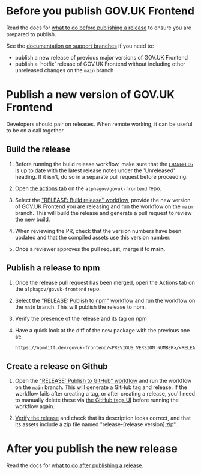 # Before you publish GOV.UK Frontend

Read the docs for [what to do before publishing a release](/docs/releasing/before-publishing-a-release.md) to ensure you are prepared to publish.

See the [documentation on support branches](https://team-playbook.design-system.service.gov.uk/guides/version-control/support-branches/#support-branches) if you need to:

- publish a new release of previous major versions of GOV.UK Frontend
- publish a ‘hotfix’ release of GOV.UK Frontend without including other unreleased changes on the `main` branch

# Publish a new version of GOV.UK Frontend

Developers should pair on releases. When remote working, it can be useful to be on a call together.

## Build the release

1. Before running the build release workflow, make sure that the [`CHANGELOG`](/CHANGELOG.md) is up to date with the latest release notes under the 'Unreleased' heading. If it isn't, do so in a separate pull request before proceeding.

2. Open [the actions tab](https://github.com/alphagov/govuk-frontend/actions) on the `alphagov/govuk-frontend` repo.

3. Select the ["RELEASE: Build release" workflow](https://github.com/alphagov/govuk-frontend/actions/workflows/build-release.yml), provide the new version of GOV.UK Frontend you are releasing and run the workflow on the `main` branch. This will build the release and generate a pull request to review the new build.

4. When reviewing the PR, check that the version numbers have been updated and that the compiled assets use this version number.

5. Once a reviewer approves the pull request, merge it to **main**.

## Publish a release to npm

1. Once the release pull request has been merged, open the Actions tab on the `alphagov/govuk-frontend` repo.

2. Select the ["RELEASE: Publish to npm" workflow](https://github.com/alphagov/govuk-frontend/actions/workflows/publish-to-npm.yaml) and run the workflow on the `main` branch. This will publish the release to npm.

3. Verify the presence of the release and its tag on [npm](https://www.npmjs.com/package/govuk-frontend?activeTab=versions)

4. Have a quick look at the diff of the new package with the previous one at:

   ```txt
   https://npmdiff.dev/govuk-frontend/<PREVIOUS_VERSION_NUMBER>/<RELEASED_VERSION_NUMBER>
   ```

## Create a release on Github

1. Open the ["RELEASE: Publish to GitHub" workflow](https://github.com/alphagov/govuk-frontend/actions/workflows/publish-release-to-github.yaml) and run the workflow on the `main` branch. This will generate a GitHub tag and release. If the workflow fails after creating a tag, or after creating a release, you'll need to manually delete these via [the GitHub tags UI](https://github.com/alphagov/govuk-frontend/tags) before running the workflow again.

2. [Verify the release](https://github.com/alphagov/govuk-frontend/releases) and check that its description looks correct, and that its assets include a zip file named "release-[release version].zip".

# After you publish the new release

Read the docs for [what to do after publishing a release](/docs/releasing/after-publishing-a-release.md).
